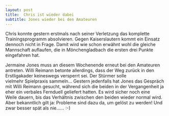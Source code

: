 ```yaml
---
layout: post
title:  Chris ist wieder dabei
subtitle: Jones wieder bei den Amateuren
---
```


Chris konnte gestern erstmals nach seiner Verletzung das komplette Trainingsprogramm absolvieren. Gegen Kaiserslautern kommt ein Einsatz dennoch nicht in Frage. Damit wird wie schon erwähnt wohl die gleiche Mannschaft auflaufen, die in Mönchengladbach die ersten drei Punkte eingefahren hat.

Jermaine Jones muss an diesem Wochenende erneut bei den Amateuren antreten. Willi Reimann betonte allerdings, dass der Weg zurück in den Erstligakader keineswegs versperrt sei. Der Stürmer solle vielmehr Spielpraxis sammeln... Gestern jedenfalls hat Jones das Gespräch mit Willi Reimann gesucht, während sich die beiden in der Vergangenheit ja eher ein verbales Fernduell geliefert hatten. Es wird sicher noch eine Weile dauern, bis das Verhältnis zwischen den beiden wieder normal wird. Aber bekanntlich gilt ja: Probleme sind dazu da, um gelöst zu werden! Und zwar besser spät als nie...... :-)
